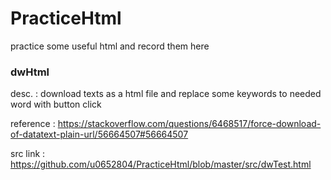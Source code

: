 # PracticeHtml
practice some useful html and record them here

### dwHtml

desc. : download texts as a html file and replace some keywords to needed word with button click

reference : https://stackoverflow.com/questions/6468517/force-download-of-datatext-plain-url/56664507#56664507

src link : https://github.com/u0652804/PracticeHtml/blob/master/src/dwTest.html
